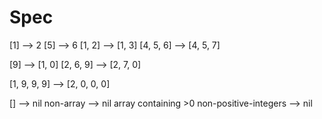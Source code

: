 # Spec

[1] --> 2
[5] --> 6
[1, 2] --> [1, 3]
[4, 5, 6] --> [4, 5, 7]

[9] --> [1, 0]
[2, 6, 9] --> [2, 7, 0]

[1, 9, 9, 9] --> [2, 0, 0, 0]



[] --> nil
non-array --> nil
array containing >0 non-positive-integers --> nil
